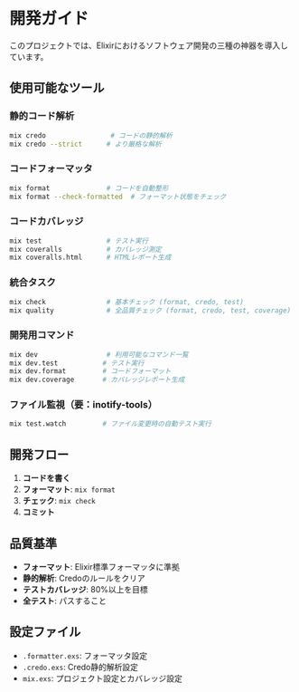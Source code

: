 # 開発ガイド

このプロジェクトでは、Elixirにおけるソフトウェア開発の三種の神器を導入しています。

## 使用可能なツール

### 静的コード解析
```bash
mix credo                # コードの静的解析
mix credo --strict      # より厳格な解析
```

### コードフォーマッタ
```bash
mix format              # コードを自動整形
mix format --check-formatted  # フォーマット状態をチェック
```

### コードカバレッジ
```bash
mix test                # テスト実行
mix coveralls           # カバレッジ測定
mix coveralls.html      # HTMLレポート生成
```

### 統合タスク
```bash
mix check               # 基本チェック (format, credo, test)
mix quality             # 全品質チェック (format, credo, test, coverage)
```

### 開発用コマンド
```bash
mix dev                 # 利用可能なコマンド一覧
mix dev.test           # テスト実行
mix dev.format         # コードフォーマット
mix dev.coverage       # カバレッジレポート生成
```

### ファイル監視（要：inotify-tools）
```bash
mix test.watch         # ファイル変更時の自動テスト実行
```

## 開発フロー

1. **コードを書く**
2. **フォーマット**: `mix format`
3. **チェック**: `mix check`
4. **コミット**

## 品質基準

- **フォーマット**: Elixir標準フォーマッタに準拠
- **静的解析**: Credoのルールをクリア
- **テストカバレッジ**: 80%以上を目標
- **全テスト**: パスすること

## 設定ファイル

- `.formatter.exs`: フォーマッタ設定
- `.credo.exs`: Credo静的解析設定
- `mix.exs`: プロジェクト設定とカバレッジ設定